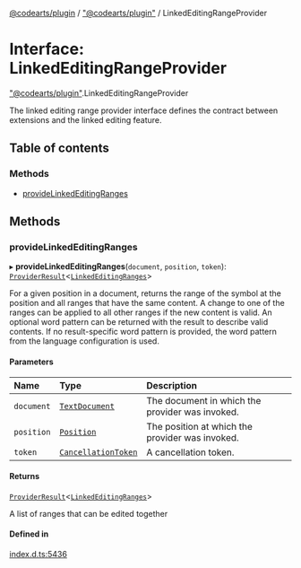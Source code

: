 [@codearts/plugin](../README.md) / ["@codearts/plugin"](../modules/_codearts_plugin_.md) / LinkedEditingRangeProvider

# Interface: LinkedEditingRangeProvider

["@codearts/plugin"](../modules/_codearts_plugin_.md).LinkedEditingRangeProvider

The linked editing range provider interface defines the contract between extensions and
the linked editing feature.

## Table of contents

### Methods

- [provideLinkedEditingRanges](codearts_plugin_.LinkedEditingRangeProvider.md#providelinkededitingranges)

## Methods

### provideLinkedEditingRanges

▸ **provideLinkedEditingRanges**(`document`, `position`, `token`): [`ProviderResult`](../modules/_codearts_plugin_.md#providerresult)<[`LinkedEditingRanges`](../classes/codearts_plugin_.LinkedEditingRanges.md)\>

For a given position in a document, returns the range of the symbol at the position and all ranges
that have the same content. A change to one of the ranges can be applied to all other ranges if the new content
is valid. An optional word pattern can be returned with the result to describe valid contents.
If no result-specific word pattern is provided, the word pattern from the language configuration is used.

#### Parameters

| Name | Type | Description |
| :------ | :------ | :------ |
| `document` | [`TextDocument`](codearts_plugin_.TextDocument.md) | The document in which the provider was invoked. |
| `position` | [`Position`](../classes/codearts_plugin_.Position.md) | The position at which the provider was invoked. |
| `token` | [`CancellationToken`](codearts_plugin_.CancellationToken.md) | A cancellation token. |

#### Returns

[`ProviderResult`](../modules/_codearts_plugin_.md#providerresult)<[`LinkedEditingRanges`](../classes/codearts_plugin_.LinkedEditingRanges.md)\>

A list of ranges that can be edited together

#### Defined in

[index.d.ts:5436](https://github.com/shuyaqian/cloudide-plugin-api/blob/5b69219/index.d.ts#L5436)
